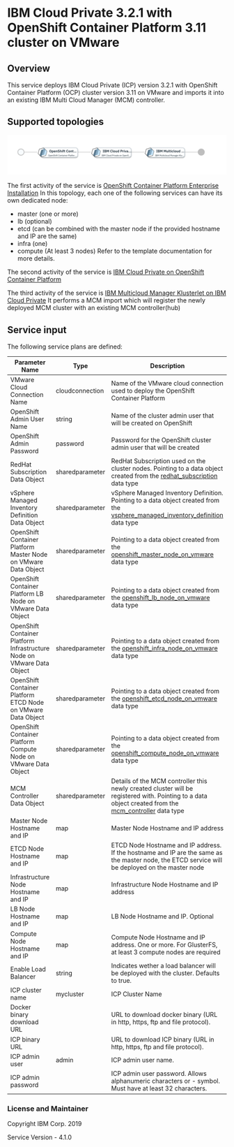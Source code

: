 # IBM Cloud Private 3.2.1 with OpenShift Container Platform 3.11 cluster on VMware 

## Overview
This service deploys IBM Cloud Private (ICP) version 3.2.1 with OpenShift Container Platform (OCP) cluster version 3.11 on VMware and imports it into an existing IBM Multi Cloud Manager (MCM) controller.


## Supported topologies
![alt text](./ICPOCP.jpg)

The first activity of the service is [OpenShift Container Platform Enterprise Installation](https://github.com/IBM-CAMHub-Open/template_openshift_installer/tree/3.11)
In this topology, each one of the following services can have its own dedicated node: 
 - master (one or more)
 - lb (optional)
 - etcd (can be combined with the master node if the provided hostname and IP are the same)
 - infra (one)
 - compute (At least 3 nodes)
 Refer to the template documentation for more details.

The second activity of the service is [IBM Cloud Private on OpenShift Container Platform](https://github.com/IBM-CAMHub-Open/template_icp_on_ocp/tree/3.2.1/vmware/terraform)

The third activity of the service is [IBM Multicloud Manager Klusterlet on IBM Cloud Private](https://github.com/IBM-CAMHub-Open/template_mcm_install/tree/3.2.1/ICP/terraform) It performs a MCM import which will register the newly deployed MCM cluster with an existing MCM controller(hub) 

## Service input
The following service plans are defined:

| Parameter Name | Type | Description |
| ----- | ----------| ----- |
| VMware Cloud Connection Name | cloudconnection | Name of the VMware cloud connection used to deploy the OpenShift Container Platform|
| OpenShift Admin User Name|string|Name of the cluster admin user that will be created on OpenShift|
| OpenShift Admin Password|password|Password for the OpenShift cluster admin user that will be created|
| RedHat Subscription Data Object|sharedparameter|RedHat Subscription used on the cluster nodes. Pointing to a data object created from the [redhat_subscription](https://github.com/IBM-CAMHub-Open/template_cam_common/blob/3.2.1/common/datatypes/redhat_subscription.json) data type|
| vSphere Managed Inventory Definition Data Object|sharedparameter|vSphere Managed Inventory Definition. Pointing to a data object created from the [vsphere_managed_inventory_definition](https://github.com/IBM-CAMHub-Open/template_cam_common/blob/3.2.1/common/datatypes/vsphere_inventory.json) data type|
| OpenShift Container Platform Master Node on VMware Data Object|sharedparameter|Pointing to a data object created from the [openshift_master_node_on_vmware](https://github.com/IBM-CAMHub-Open/template_cam_common/blob/3.2.1/common/datatypes/openshift_master_node_on_vmware.json) data type|
| OpenShift Container Platform LB Node on VMware Data Object|sharedparameter|Pointing to a data object created from the [openshift_lb_node_on_vmware](https://github.com/IBM-CAMHub-Open/template_cam_common/blob/3.2.1/common/datatypes/openshift_lb_node_on_vmware.json) data type|
| OpenShift Container Platform Infrastructure Node on VMware Data Object|sharedparameter|Pointing to a data object created from the [openshift_infra_node_on_vmware](https://github.com/IBM-CAMHub-Open/template_cam_common/blob/3.2.1/common/datatypes/openshift_infra_node_on_vmware.json) data type|
| OpenShift Container Platform ETCD Node on VMware Data Object|sharedparameter|Pointing to a data object created from the [openshift_etcd_node_on_vmware](https://github.com/IBM-CAMHub-Open/template_cam_common/blob/3.2.1/common/datatypes/openshift_etcd_node_on_vmware.json) data type|
| OpenShift Container Platform Compute Node on VMware Data Object|sharedparameter|Pointing to a data object created from the [openshift_compute_node_on_vmware](https://github.com/IBM-CAMHub-Open/template_cam_common/blob/3.2.1/common/datatypes/openshift_compute_node_on_vmware.json) data type|
|MCM Controller Data Object|sharedparameter|Details of the MCM controller this newly created cluster will be registered with. Pointing to a data object created from the [mcm_controller](https://github.com/IBM-CAMHub-Open/template_cam_common/blob/3.2.1/common/datatypes/mcm_controller.json) data type|
|Master Node Hostname and IP|map|Master Node Hostname and IP address |
|ETCD Node Hostname and IP|map|ETCD Node Hostname and IP address. If the hostname and IP are the same as the master node, the ETCD service will be deployed on the master node |
|Infrastructure Node Hostname and IP|map|Infrastructure Node Hostname and IP address|
|LB Node Hostname and IP|map|LB Node Hostname and IP. Optional|
|Compute Node Hostname and IP|map|Compute Node Hostname and IP address. One or more. For GlusterFS, at least 3 compute nodes are required|
|Enable Load Balancer|string|Indicates wether a load balancer will be deployed with the cluster. Defaults to true.|
| ICP cluster name | mycluster | ICP Cluster Name |
| Docker binary download URL |  | URL to download docker binary (URL in http, https, ftp and file protocol). |
| ICP binary URL |  | URL to download ICP binary (URL in http, https, ftp and file protocol). |
| ICP admin user | admin | ICP admin user name. |
| ICP admin password |  | ICP admin user password. Allows alphanumeric characters or - symbol. Must have at least 32 characters. |

### License and Maintainer

Copyright IBM Corp. 2019

Service Version - 4.1.0  

